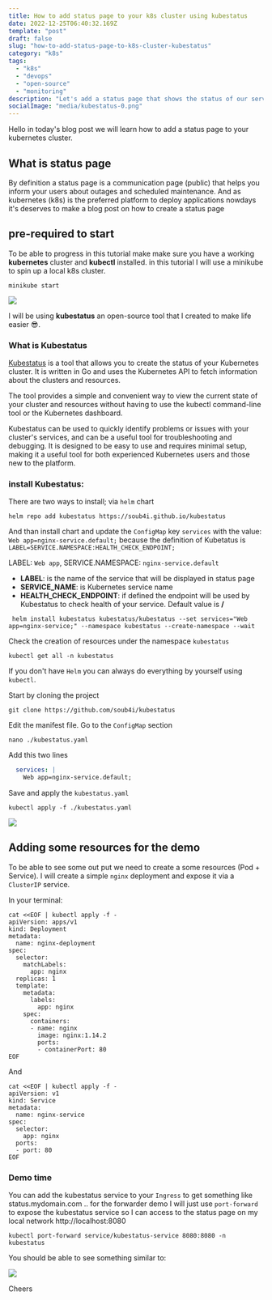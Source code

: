 ```yaml
---
title: How to add status page to your k8s cluster using kubestatus
date: 2022-12-25T06:40:32.169Z
template: "post"
draft: false
slug: "how-to-add-status-page-to-k8s-cluster-kubestatus"
category: "k8s"
tags:
  - "k8s"
  - "devops"
  - "open-source"
  - "monitoring"
description: "Let's add a status page that shows the status of our services"
socialImage: "media/kubestatus-0.png"
---
```


Hello in today's blog post we will learn how to add a status page to your kubernetes cluster.

## What is status page

By definition a status page is a communication page (public) that helps you inform your users about outages and scheduled maintenance.
And as kubernetes (k8s) is the preferred platform to deploy applications nowdays it's deserves to make a blog post on how to create a status page 


## pre-required to start

To be able to progress in this tutorial make make sure you have a working **kubernetes** cluster and **kubectl** installed. in this tutorial I will use a minikube to spin up a local k8s cluster.

```console
minikube start
```

![](media/kubestatus-1.png)

I will be using **kubestatus** an open-source tool that I created to make life easier 😎.

### What is Kubestatus

[Kubestatus](https://github.com/soub4i/kubestatus) is a tool that allows you to create the status of your Kubernetes cluster. It is written in Go and uses the Kubernetes API to fetch information about the clusters and resources.

The tool provides a simple and convenient way to view the current state of your cluster and resources without having to use the kubectl command-line tool or the Kubernetes dashboard.

Kubestatus can be used to quickly identify problems or issues with your cluster's services, and can be a useful tool for troubleshooting and debugging. It is designed to be easy to use and requires minimal setup, making it a useful tool for both experienced Kubernetes users and those new to the platform.

### install Kubestatus: 

There are two ways to install; via `helm` chart

```console
helm repo add kubestatus https://soub4i.github.io/kubestatus
```

And than install chart and update the `ConfigMap` key `services` with the value: `Web app=nginx-service.default;` because the definition of Kubetatus is `LABEL=SERVICE.NAMESPACE:HEALTH_CHECK_ENDPOINT;`

LABEL: `Web app`, SERVICE.NAMESPACE: `nginx-service.default`

- **LABEL**: is the name of the service that will be displayed in status page
- **SERVICE_NAME**: is Kubernetes service name
- **HEALTH_CHECK_ENDPOINT**: if defined the endpoint will be used by Kubestatus to check health of your service. Default value is **/**


```console
 helm install kubestatus kubestatus/kubestatus --set services="Web app=nginx-service;" --namespace kubestatus --create-namespace --wait
```

Check the creation of resources under the namespace `kubestatus` 

```console
kubectl get all -n kubestatus
```

If you don't have `Helm` you can always do everything by yourself using `kubectl`. 

Start by cloning the project

```console
git clone https://github.com/soub4i/kubestatus
```
Edit the manifest file. Go to the `ConfigMap` section

```console
nano ./kubestatus.yaml
```
Add this two lines
```yaml
  services: |
    Web app=nginx-service.default;
```

Save and apply  the `kubestatus.yaml`

```console
kubectl apply -f ./kubestatus.yaml
```


![](media/kubestatus-2.png)



## Adding some resources for the demo

To be able to see some out put we need to create a some resources (Pod + Service). I will create a simple `nginx` deployment and expose it via a `ClusterIP` service.


In your terminal:

```console
cat <<EOF | kubectl apply -f -
apiVersion: apps/v1
kind: Deployment
metadata:
  name: nginx-deployment
spec:
  selector:
    matchLabels:
      app: nginx
  replicas: 1
  template:
    metadata:
      labels:
        app: nginx
    spec:
      containers:
      - name: nginx
        image: nginx:1.14.2
        ports:
        - containerPort: 80
EOF
```

And 

```console
cat <<EOF | kubectl apply -f -
apiVersion: v1
kind: Service
metadata:
  name: nginx-service
spec:
  selector:
    app: nginx
  ports:
  - port: 80
EOF
```


### Demo time

You can add the kubestatus service to your `Ingress` to get something like status.mydomain.com .. for the forwarder demo I will just use `port-forward` to expose the kubestatus service so I can access to the status page on my local network http://localhost:8080

```console
kubectl port-forward service/kubestatus-service 8080:8080 -n kubestatus
```

You should be able to see something similar to:

![](media/kubestatus-4.png)



Cheers



